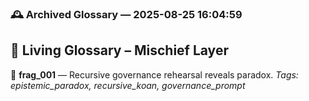 

### 🕰️ Archived Glossary — 2025-08-25 16:04:59
## 🧩 Living Glossary – Mischief Layer
🔹 **frag_001** — Recursive governance rehearsal reveals paradox.
    _Tags: epistemic_paradox, recursive_koan, governance_prompt_
